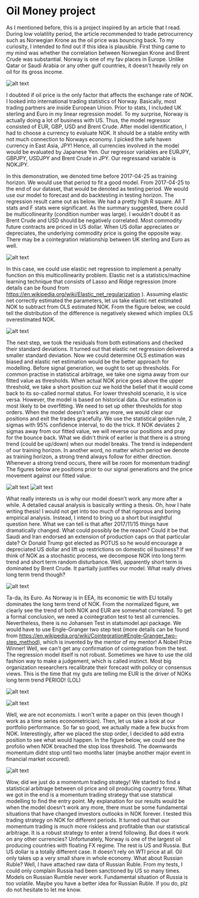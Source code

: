 # Oil Money project

As I mentioned before, this is a project inspired by an article that I read. During low volatility period, the article recommended to trade petrocurrency such as Norwegian Krone as the oil price was bouncing back. To my curiosity, I intended to find out if this idea is plausible. First thing came to my mind was whether the correlation between Norwegian Krone and Brent Crude was substantial. Norway is one of my fav places in Europe. Unlike Qatar or Saudi Arabia or any other gulf countries, it doesn't heavily rely on oil for its gross income. 

![alt text](https://github.com/tattooday/quant-trading/blob/master/Oil%20Money%20project/preview/global%20oil%20production.png)

I doubted if oil price is the only factor that affects the exchange rate of NOK. I looked into international trading statistics of Norway. Basically, most trading partners are inside European Union. Prior to stats, I included UK sterling and Euro in my linear regression model. To my surprise, Norway is actually doing a lot of business with US. Thus, the model regressor consisted of EUR, GBP, USD and Brent Crude. After model identification, I had to choose a currency to evaluate NOK. It should be a stable entity with not much connection to Norways economy. I picked the safe haven currency in East Asia, JPY! Hence, all currencies involved in the model would be evaluated by Japanese Yen. Our regressor variables are EURJPY, GBPJPY, USDJPY and Brent Crude in JPY. Our regressand variable is NOKJPY.

In this demonstration, we denoted time before 2017-04-25 as training horizon. We would use that period to fit a good model. From 2017-04-25 to the end of our dataset, that would be denoted as testing period. We would use our model to forecast and do backtesting in testing horizon. The regression result came out as below. We had a pretty high R square. All T stats and F stats were significant. As the summary suggested, there could be multicollinearity (condition number was large). I wouldn't doubt it as Brent Crude and USD should be negatively correlated. Most commodity future contracts are priced in US dollar. When US dollar appreciates or depreciates, the underlying commodity price is going the opposite way. There may be a cointegration relationship between UK sterling and Euro as well.

![alt text](https://github.com/tattooday/quant-trading/blob/master/Oil%20Money%20project/preview/model%20summary.png)

In this case, we could use elastic net regression to implement a penalty function on this multicollinearity problem. Elastic net is a statistics/machine learning technique that consists of Lasso and Ridge regression (more details can be found from https://en.wikipedia.org/wiki/Elastic_net_regularization ). Assuming elastic net correctly estimated the parameters, let us take elastic net estimated NOK to subtract from OLS estimated NOK. From the figure below, we could tell the distribution of the difference is negatively skewed which implies OLS overestimated NOK.

![alt text](https://github.com/tattooday/quant-trading/blob/master/Oil%20Money%20project/preview/ols%20vs%20elastic%20net.png)

The next step, we took the residuals from both estimations and checked their standard deviations. It turned out that elastic net regression delivered a smaller standard deviation. Now we could determine OLS estimation was biased and elastic net estimation would be the better approach for modelling. Before signal generation, we ought to set up thresholds. For common practise in statistical arbitrage, we take one sigma away from our fitted value as thresholds. When actual NOK price goes above the upper threshold, we take a short position cuz we hold the belief that it would come back to its so-called normal status. For lower threshold scenario, it is vice versa. However, the model is based on historical data. Our estimation is most likely to be overfitting. We need to set up other thresholds for stop orders. When the model doesn't work any more, we would clear our positions and exit the trades gracefully. We use the statistical golden rule, 2 sigmas with 95% confidence interval, to do the trick. If NOK deviates 2 sigmas away from our fitted value, we will reverse our positions and pray for the bounce back. What we didn't think of earlier is that there is a strong trend (could be up/down) when our model breaks. The trend is independent of our training horizon. In another word, no matter which period we denote as training horizon, a strong trend always follow for either direction. Whenever a strong trend occurs, there will be room for momentum trading! The figures below are positions prior to our signal generations and the price movement against our fitted value.

![alt text](https://github.com/tattooday/quant-trading/blob/master/Oil%20Money%20project/preview/oil%20money%20positions.png)
![alt text](https://github.com/tattooday/quant-trading/blob/master/Oil%20Money%20project/preview/fitted%20vs%20actual.png)

What really interests us is why our model doesn't work any more after a while. A detailed causal analysis is basically writing a thesis. Oh, how I hate writing thesis! I would not get into too much of that rigorous and boring empirical analysis. Instead, I intend to bring uo a short but insightful question here. What we can tell is that after 2017/11/15 things have dramatically changed. What could possibly be the reason? Could it be that Saudi and Iran endorsed an extension of production caps on that particular date? Or Donald Trump got elected as POTUS so he would encourage a depreciated US dollar and lift up restrictions on domestic oil business? If we think of NOK as a stochastic process, we decompose NOK into long term trend and short term random disturbance. Well, apparently short term is dominated by Brent Crude. It partially justifies our model. What really drives long term trend though? 

![alt text](https://github.com/tattooday/quant-trading/blob/master/Oil%20Money%20project/preview/brent%20crude.png)

Ta-da, its Euro. As Norway is in EEA, its economic tie with EU totally dominates the long term trend of NOK. From the normalized figure, we clearly see the trend of both NOK and EUR are somewhat correlated. To get a formal conclusion, we need a cointegration test to test all currencies. Nevertheless, there is no Johansen Test in statsmodel.api package. We would have to use Engle-Granger two step test (more details can be found from https://en.wikipedia.org/wiki/Cointegration#Engle–Granger_two-step_method), which is invented by the mentor of my mentor! A Nobel Prize Winner! Well, we can't get any confirmation of cointegration from the test. The regression model itself is not robust. Sometimes we have to use the old fashion way to make a judgement, which is called instinct. Most big organization researchers recalibrate their forecast with policy or consensus views. This is the time that my guts are telling me EUR is the driver of NOKs long term trend PERIOD! (LOL)

![alt text](https://github.com/tattooday/quant-trading/blob/master/Oil%20Money%20project/preview/trend.png)

![alt text](https://github.com/tattooday/quant-trading/blob/master/Oil%20Money%20project/preview/EG%20failed.png)

Well, we are not economists. I won't write a paper on this  (even though I work as a time series econometrician). Then, let us take a look at our portfolio performance. So far so good, we actually made a few bucks from NOK. Interestingly, after we placed the stop order, I decided to add extra position to see what would happen. In the figure below, we could see the profolio when NOK breached the stop loss threshold. The downwards momentum didnt stop until two months later (maybe another major event in financial market occured). 

![alt text](https://github.com/tattooday/quant-trading/blob/master/Oil%20Money%20project/preview/asset%20value.png)

Wow, did we just do a momentum trading strategy! We started to find a statistical arbitrage between oil price and oil producing country forex. What we got in the end is a momentum trading strategy that use statstical modelling to find the entry point. My explanation for our results would be when the model doesn't work any more, there must be some fundamental situations that have changed investors outlooks in NOK forever. I tested this trading strategy on NOK for different periods. It turned out that our momentum trading is much more riskless and profitable than our statistical arbitrage. It is a robust strategy to enter a trend following. But does it work on any other currencies? Unfortunately, Norway is one of the largest oil producing countries with floating FX regime. The rest is US and Russia. But US dollar is a totally different case. It doesn't rely on WTI price at all. Oil only takes up a very small share in whole economy. What about Russian Ruble? Well, I have attached raw data of Russian Ruble. From my tests, I could only complain Russia had been sanctioned by US so many times. Models on Russian Rumble never work. Fundamental situation of Russia is too volatile. Maybe you have a better idea for Russian Ruble. If you do, plz do not hesitate to let me know.
